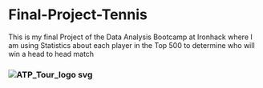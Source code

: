 # Final-Project-Tennis
This is my final Project of the Data Analysis Bootcamp at Ironhack where I am using Statistics about each player in the Top 500 to determine who will win a head to head match


### ![ATP_Tour_logo svg](https://github.com/ricardobravo98/Final-Project-Tennis/assets/123763158/71651fdf-93e6-4ea5-b731-ad0f87ca87de)
